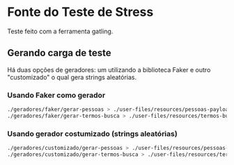 # Fonte do Teste de Stress

Teste feito com a ferramenta gatling.


## Gerando carga de teste

Há duas opções de geradores: um utilizando a biblioteca Faker e outro "customizado" o qual gera strings aleatórias.

### Usando Faker como gerador

```sh
./geradores/faker/gerar-pessoas > ./user-files/resources/pessoas-payloads.tsv
./geradores/faker/gerar-termos-busca > ./user-files/resources/termos-busca.tsv
```

### Usando gerador costumizado (strings aleatórias)

```sh
./geradores/customizado/gerar-pessoas > ./user-files/resources/pessoas-payloads.tsv
./geradores/customizado/gerar-termos-busca > ./user-files/resources/termos-busca.tsv
```
